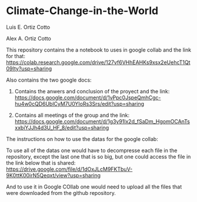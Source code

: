 # Climate-Change-in-the-World
Luis E. Ortiz Cotto

Alex A. Ortiz Cotto

This repository contains the a notebook to uses in google collab and the link for that:
https://colab.research.google.com/drive/127vf6VHhEAHKs9xsx2eUehcT1Qt09Ity?usp=sharing

Also contains the two google docs:
1) Contains the anwers and conclusion of the proyect and the link:
https://docs.google.com/document/d/1vPpc0JspeQmhCgc-hu4w0cQD6UblCyM7U0YIoRs3Srs/edit?usp=sharing

2) Contains all meetings of the group and the link:
https://docs.google.com/document/d/1g3y91lx2d_fSaDm_HgomOCAnTsxxbiYJJh4d3U_HF_8/edit?usp=sharing

The instructions on how to use the datas for the google collab:

To use all of the datas one would have to decompresse each file in the repository,
except the last one that is so big, but one could access the file in the link below that is shared:
https://drive.google.com/file/d/1dOxJLcM9FKTbuV-9K0ttK00irN5Qeqxt/view?usp=sharing

And to use it in Google COllab one would need to upload all the files that were downloaded
from the github repository.
